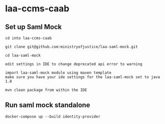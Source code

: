 # laa-ccms-caab

## Set up Saml Mock
```
cd into laa-ccms-caab

git clone git@github.com:ministryofjustice/laa-saml-mock.git

cd laa-saml-mock

edit settings in IDE to change deprecated api error to warning

import laa-saml-mock module using maven template
make sure you have your ide settings for the laa-saml-mock set to java 1.8

mvn clean package from within the IDE
```

## Run saml mock standalone

```
docker-compose up --build identity-provider
```